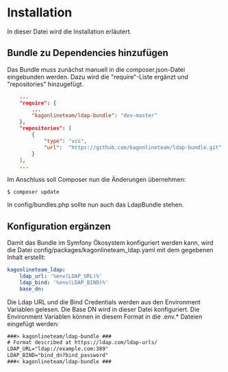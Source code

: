 # Installation

In dieser Datei wird die Installation erläutert.

## Bundle zu Dependencies hinzufügen

Das Bundle muss zunächst manuell in die composer.json-Datei eingebunden
werden. Dazu wird die "require"-Liste ergänzt und "repositories" hinzugefügt. 

```json
    ...
    "require": {
        ...
        "kagonlineteam/ldap-bundle": "dev-master"
    },
    "repositories": [
        {
            "type": "vcs",
            "url":  "https://github.com/kagonlineteam/ldap-bundle.git"
        }
    ],
    ...
```

Im Anschluss soll Composer nun die Änderungen übernehmen:

```console
$ composer update
```

In config/bundles.php sollte nun auch das LdapBundle stehen.

## Konfiguration ergänzen

Damit das Bundle im Symfony Ökosystem konfiguriert werden kann, wird die Datei config/packages/kagonlineteam_ldap.yaml mit dem gegebenen Inhalt erstellt:

```yaml
kagonlineteam_ldap:
    ldap_url: '%env(LDAP_URL)%'
    ldap_bind: '%env(LDAP_BIND)%'
    base_dn: 
```

Die Ldap URL und die Bind Credentials werden aus den Environment Variablen gelesen. Die Base DN wird in dieser Datei konfiguriert.
Die Environment Variablen können in diesem Format in die .env.* Dateien eingefügt werden:

```txt
###> kagonlineteam/ldap-bundle ###
# Format described at https://ldap.com/ldap-urls/
LDAP_URL="ldap://example.com:389"
LDAP_BIND="bind_dn?bind_password"
###< kagonlineteam/ldap-bundle ###
```